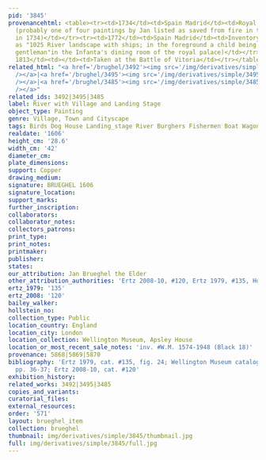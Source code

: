 ```yaml
---
pid: '3845'
provenancehtml: <table><tr><td>1734</td><td>Spain Madrid</td><td>Royal Collection
  (probably one of four paintings by Jan listed as saved from fire in the Alcazar
  in 1734)</td></tr><tr><td>1772</td><td>Spain Madrid</td><td>Inventory (mentioned
  as "1025 River landscape with ships; in the foreground a child being handed to a
  gentleman"in the Infanta's dining room of the royal palace)</td></tr><tr><td>Jun
  1813</td><td></td><td>Taken at the Battle of Vitoria</td></tr></table>
related_html: "<a href='/brughel/3492'><img src='/img/derivatives/simple/3492/thumbnail.jpg'
  /></a>|<a href='/brughel/3495'><img src='/img/derivatives/simple/3495/thumbnail.jpg'
  /></a>|<a href='/brughel/3485'><img src='/img/derivatives/simple/3485/thumbnail.jpg'
  /></a>"
related_ids: 3492|3495|3485
label: River with Village and Landing Stage
object_type: Painting
genre: Village, Town and Cityscape
tags: Birds Dog House Landing_stage River Burghers Fishermen Boat Wagon
realdate: '1606'
height_cm: '28.6'
width_cm: '42'
diameter_cm:
plate_dimensions:
support: Copper
drawing_medium:
signature: BRUEGHEL 1606
signature_location:
support_marks:
further_inscription:
collaborators:
collaborator_notes:
collectors_patrons:
print_type:
print_notes:
printmaker:
publisher:
states:
our_attribution: Jan Brueghel the Elder
other_attribution_authorities: 'Ertz 2008-10, #120, Ertz 1979, #135, Honig database'
ertz_1979: '135'
ertz_2008: '120'
bailey_walker:
hollstein_no:
collection_type: Public
location_country: England
location_city: London
location_collection: Wellington Museum, Apsley House
location_or_most_recent_sale_notes: 'inv. #W.M. 1574-1948 (Black 18)'
provenance: 5868|5869|5870
bibliography: 'Ertz 1979, cat. #135, fig. 24; Wellington Museum catalogue 1982, #19,
  pp. 36-37; Ertz 2008-10, cat. #120'
exhibition_history:
related_works: 3492|3495|3485
copies_and_variants:
curatorial_files:
external_resources:
order: '571'
layout: brueghel_item
collection: brueghel
thumbnail: img/derivatives/simple/3845/thumbnail.jpg
full: img/derivatives/simple/3845/full.jpg
---
```

